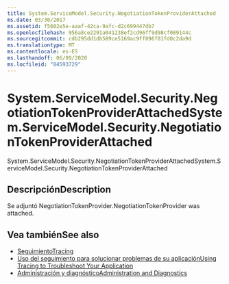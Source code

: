 ```yaml
---
title: System.ServiceModel.Security.NegotiationTokenProviderAttached
ms.date: 03/30/2017
ms.assetid: f5602e5e-aaaf-42ca-9afc-d2c699447db7
ms.openlocfilehash: 956a8ce2291a041238ef2cd96ff9d98cf089144c
ms.sourcegitcommit: cdb295dd1db589ce5169ac9ff096f01fd0c2da9d
ms.translationtype: MT
ms.contentlocale: es-ES
ms.lasthandoff: 06/09/2020
ms.locfileid: "84593729"
---
```

# <a name="systemservicemodelsecuritynegotiationtokenproviderattached"></a><span data-ttu-id="e6bb6-102">System.ServiceModel.Security.NegotiationTokenProviderAttached</span><span class="sxs-lookup"><span data-stu-id="e6bb6-102">System.ServiceModel.Security.NegotiationTokenProviderAttached</span></span>
<span data-ttu-id="e6bb6-103">System.ServiceModel.Security.NegotiationTokenProviderAttached</span><span class="sxs-lookup"><span data-stu-id="e6bb6-103">System.ServiceModel.Security.NegotiationTokenProviderAttached</span></span>  
  
## <a name="description"></a><span data-ttu-id="e6bb6-104">Descripción</span><span class="sxs-lookup"><span data-stu-id="e6bb6-104">Description</span></span>  
 <span data-ttu-id="e6bb6-105">Se adjuntó NegotiationTokenProvider.</span><span class="sxs-lookup"><span data-stu-id="e6bb6-105">NegotiationTokenProvider was attached.</span></span>  
  
## <a name="see-also"></a><span data-ttu-id="e6bb6-106">Vea también</span><span class="sxs-lookup"><span data-stu-id="e6bb6-106">See also</span></span>

- [<span data-ttu-id="e6bb6-107">Seguimiento</span><span class="sxs-lookup"><span data-stu-id="e6bb6-107">Tracing</span></span>](index.md)
- [<span data-ttu-id="e6bb6-108">Uso del seguimiento para solucionar problemas de su aplicación</span><span class="sxs-lookup"><span data-stu-id="e6bb6-108">Using Tracing to Troubleshoot Your Application</span></span>](using-tracing-to-troubleshoot-your-application.md)
- [<span data-ttu-id="e6bb6-109">Administración y diagnóstico</span><span class="sxs-lookup"><span data-stu-id="e6bb6-109">Administration and Diagnostics</span></span>](../index.md)
